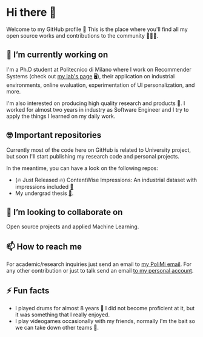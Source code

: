 # Hi there 👋

Welcome to my GitHub profile 🥳 This is the place where you'll find all my open source works and contributions to the community 👨🏽‍💻.

## 🔭 I’m currently working on

I'm a Ph.D student at Politecnico di Milano where I work on Recommender Systems (check out [my lab's page](http://recsys.deib.polimi.it) 🖥), their application on industrial environments, online evaluation, experimentation of UI personalization, and more.

I'm also interested on producing high quality research and products 🚀. I worked for almost two years in industry as Software Engineer and I try to apply the things I learned on my daily work.

## 🤓 Important repositories
Currently most of the code here on GitHub is related to University project, but soon I'll start publishing my research code and personal projects.

In the meantime, you can have a look on the following repos:
- (🔥 Just Released 🔥) ContentWise Impressions: An industrial dataset with impressions included [🔗](https://github.com/ContentWise/contentwise-impressions)
- My undergrad thesis [🔗](https://github.com/fernandobperezm/recsys-cotraining).

## 👯 I’m looking to collaborate on
Open source projects and applied Machine Learning.

## 📫 How to reach me

For academic/research inquiries just send an email to [my PoliMi email](mailto:fernandobenjamin.perez@polimi.it). For any other contribution or just to talk send an email [to my personal account](mailto:fperezmaurera@gmail.com).

## ⚡ Fun facts
- I played drums for almost 8 years 🥁 I did not become proficient at it, but it was something that I really enjoyed.
- I play videogames occasionally with my friends, normally I'm the bait so we can take down other teams 🤣.

<!--
**fernandobperezm/fernandobperezm** is a ✨ _special_ ✨ repository because its `README.md` (this file) appears on your GitHub profile.

Here are some ideas to get you started:

- 🔭 I’m currently working on ...
- 🌱 I’m currently learning ...
- 👯 I’m looking to collaborate on ...
- 🤔 I’m looking for help with ...
- 💬 Ask me about ...
- 📫 How to reach me: ...
- 😄 Pronouns: ...
- ⚡ Fun fact: ...
-->
